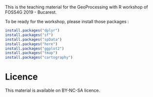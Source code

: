 This is the teaching material for the GeoProcessing with R workshop of FOSS4G 2019 - Bucarest.

To be ready for the workshop, please install those packages :

```r
install.packages("dplyr")
install.packages("sf")
install.packages("spData")
install.packages("here")
install.packages("ggplot2")
install.packages("tmap")
install.packages("cartography")
```

# Licence

This material is available on BY-NC-SA licence.
